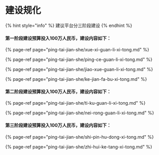 # 建设规化



{% hint style="info" %}
建议平台分三阶段建设
{% endhint %}

#### 第一阶段建设预算投入100万人民币，建设内容如下：

{% page-ref page="ping-tai-jian-she/xue-xi-guan-li-xi-tong.md" %}

{% page-ref page="ping-tai-jian-she/ping-ce-guan-li-xi-tong.md" %}

{% page-ref page="ping-tai-jian-she/jiao-xue-guan-li-xi-tong.md" %}

{% page-ref page="ping-tai-jian-she/ke-jian-fa-bu-xi-tong.md" %}

#### 第二阶段建设预算投入100万人民币，建设内容如下：

{% page-ref page="ping-tai-jian-she/ti-ku-guan-li-xi-tong.md" %}

{% page-ref page="ping-tai-jian-she/nei-rong-guan-li-xi-tong.md" %}

#### 第三阶段建设预算投入100万人民币，建设内容如下：

{% page-ref page="ping-tai-jian-she/shi-pin-hu-dong-xi-tong.md" %}

{% page-ref page="ping-tai-jian-she/zhi-hui-ke-tang-xi-tong.md" %}



